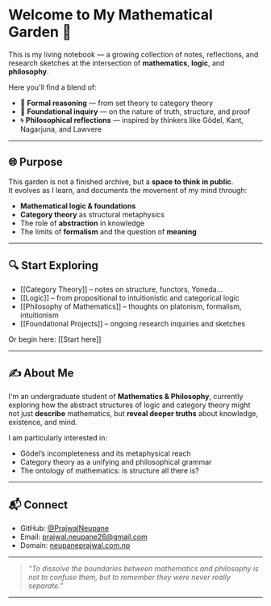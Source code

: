 # Welcome to My Mathematical Garden 🌱

This is my living notebook — a growing collection of notes, reflections, and research sketches at the intersection of **mathematics**, **logic**, and **philosophy**.

Here you'll find a blend of:
- 🧮 **Formal reasoning** — from set theory to category theory  
- 🧠 **Foundational inquiry** — on the nature of truth, structure, and proof  
- 🌀 **Philosophical reflections** — inspired by thinkers like Gödel, Kant, Nagarjuna, and Lawvere  

---

## 🌐 Purpose

This garden is not a finished archive, but a **space to think in public**.  
It evolves as I learn, and documents the movement of my mind through:

- **Mathematical logic & foundations**  
- **Category theory** as structural metaphysics  
- The role of **abstraction** in knowledge  
- The limits of **formalism** and the question of **meaning**  


---

## 🔍 Start Exploring

- [[Category Theory]] – notes on structure, functors, Yoneda...
- [[Logic]] – from propositional to intuitionistic and categorical logic
- [[Philosophy of Mathematics]] – thoughts on platonism, formalism, intuitionism
- [[Foundational Projects]] – ongoing research inquiries and sketches

Or begin here: [[Start here]]

---

## ✍️ About Me

I'm an undergraduate student of **Mathematics & Philosophy**, currently exploring how the abstract structures of logic and category theory might not just **describe** mathematics, but **reveal deeper truths** about knowledge, existence, and mind.

I am particularly interested in:
- Gödel’s incompleteness and its metaphysical reach
- Category theory as a unifying and philosophical grammar
- The ontology of mathematics: is structure all there is?

---

## 📬 Connect

- GitHub: [@PrajwalNeupane](https://github.com/PrajwalNeupane)
- Email: [prajwal.neupane26@gmail.com](mailto:prajwal.neupane26@gmail.com)
- Domain: [neupaneprajwal.com.np](https://neupaneprajwal.com.np) 

---

> _“To dissolve the boundaries between mathematics and philosophy is not to confuse them, but to remember they were never really separate.”_

---

